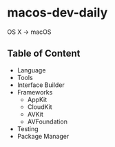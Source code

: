 # macos-dev-daily
OS X -> macOS

## Table of Content

- Language
- Tools
- Interface Builder
- Frameworks
  - AppKit
  - CloudKit
  - AVKit
  - AVFoundation
- Testing
- Package Manager
